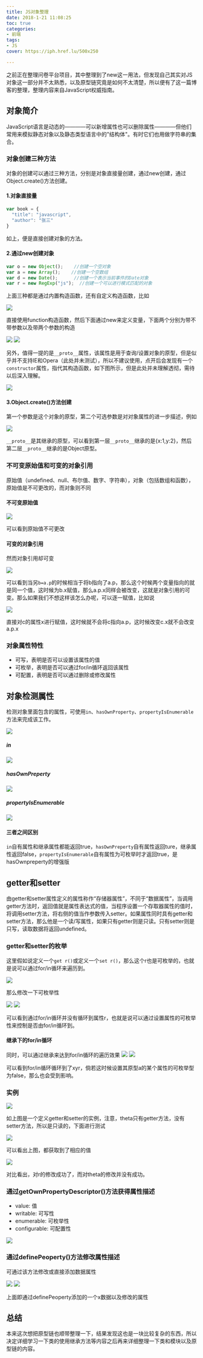 ```yaml
---
title: JS对象整理
date: 2018-1-21 11:08:25
toc: true
categories:
- 前端
tags: 
- JS
cover: https://iph.href.lu/500x250

---
```


之前正在整理问卷平台项目，其中整理到了new这一用法，但发现自己其实对JS对象这一部分并不太熟悉，以及原型链究竟是如何不太清楚，所以便有了这一篇博客的整理，整理内容来自JavaScript权威指南。

<!--more-->

## 对象简介

JavaScript语言是动态的————可以新增属性也可以删除属性————但他们常用来模拟静态对象以及静态类型语言中的"结构体"。有时它们也用做字符串的集合。

### 对象创建三种方法

对象的创建可以通过三种方法，分别是对象直接量创建，通过new创建，通过Object.create()方法创建。

#### 1.对象直接量

```js
var book = {
  "title": "javascript",
  "author": "张三"
}
```

如上，便是直接创建对象的方法。

#### 2.通过new创建对象

```js
var o = new Object();    //创建一个空对象
var a = new Array();    //创建一个空数组
var d = new Date();      //创建一个表示当前事件的Date对象
var r = new RegExp("js");  //创建一个可以进行模式匹配的对象
```

上面三种都是通过内置构造函数，还有自定义构造函数，比如

<img src="https://file-1305436646.file.myqcloud.com/blog/2018-1-21/constructor-1.png">

直接使用function构造函数，然后下面通过new来定义变量，下面两个分别为带不带参数以及带两个参数的构造

<img src="https://file-1305436646.file.myqcloud.com/blog/2018-1-21/constructor-2.png">
<img src="https://file-1305436646.file.myqcloud.com/blog/2018-1-21/constructor-3.png">

另外，值得一提的是`__proto__`属性，该属性是用于查询/设置对象的原型，但是似乎并不支持IE和Opera（此处并未测试），所以不建议使用，点开后会发现有一个`constructor`属性，指代其构造函数，如下图所示，但是此处并未理解透彻，需待以后深入理解。

<img src="https://file-1305436646.file.myqcloud.com/blog/2018-1-21/constructor-4.png">

#### 3.Object.create()方法创建

第一个参数是这个对象的原型，第二个可选参数是对对象属性的进一步描述，例如

<img src="https://file-1305436646.file.myqcloud.com/blog/2018-1-21/object-create-1.png">

`__proto__`是其继承的原型，可以看到第一层`__proto__`继承的是{x:1,y:2}，然后第二层`__proto__`继承的是Object原型。

### 不可变原始值和可变的对象引用

原始值（undefined、null、布尔值、数字、字符串），对象（包括数组和函数），原始值是不可更改的，而对象则不同

#### 不可变原始值

<img src="https://file-1305436646.file.myqcloud.com/blog/2018-4-24/originalValue.jpg">

可以看到原始值不可更改

#### 可变的对象引用

然而对象引用却可变

<img src="https://file-1305436646.file.myqcloud.com/blog/2018-4-24/ObjectReference-1.jpg">

可以看到当另`b=a.p`的时候相当于将b指向了a.p，那么这个时候两个变量指向的就是同一个值，这时候为b.x赋值，那么a.p.x同样会被改变，这就是对象引用的可变。那么如果我们不想这样该怎么办呢，可以逐一赋值，比如说

<img src="https://file-1305436646.file.myqcloud.com/blog/2018-4-24/ObjectReference-2.jpg">

直接对c的属性x进行赋值，这时候就不会将c指向a.p，这时候改变c.x就不会改变a.p.x

### 对象属性特性

* 可写，表明是否可以设置该属性的值
* 可枚举，表明是否可以通过for/in循环返回该属性
* 可配置，表明是否可以通过删除或修改属性

## 对象检测属性

检测对象里面包含的属性，可使用`in`、`hasOwnProperty`、`propertyIsEnumerable`方法来完成该工作。

<img src="https://file-1305436646.file.myqcloud.com/blog/2018-1-21/test.png">

##### in

<img src="https://file-1305436646.file.myqcloud.com/blog/2018-1-21/test-in.png">

##### hasOwnPreperty

<img src="https://file-1305436646.file.myqcloud.com/blog/2018-1-21/test-hasOwnProperty.png">

##### propertyIsEnumerable

<img src="https://file-1305436646.file.myqcloud.com/blog/2018-1-21/test-propertyIsEnumerable.png">

#### 三者之间区别

`in`自有属性和继承属性都能返回true，`hasOwnPreperty`自有属性返回ture，继承属性返回false，`propertyIsEnumerable`自有属性为可枚举时才返回true，是hasOwnpreperty的增强版

## getter和setter

由getter和setter属性定义的属性称作“存储器属性”，不同于“数据属性”，当调用getter方法时，返回值就是属性表达式的值，当程序设置一个存取器属性的值时，将调用setter方法，将右侧的值当作参数传入setter。如果属性同时具有getter和setter方法，那么他是一个读/写属性，如果只有getter则是只读。只有setter则是只写，读取数据将返回undefined。

### getter和setter的枚举

这里假如说定义一个`get r()`或定义一个`set r()`，那么这个r也是可枚举的，也就是说可以通过for/in循环来遍历到。

<img src="https://file-1305436646.file.myqcloud.com/blog/2018-1-21/for-in-1.jpg">

那么修改一下可枚举性

<img src="https://file-1305436646.file.myqcloud.com/blog/2018-1-21/for-in-2.jpg">
<img src="https://file-1305436646.file.myqcloud.com/blog/2018-1-21/for-in-3.jpg">

可以看到通过for/in循环并没有循环到属性r，也就是说可以通过设置属性的可枚举性来控制是否由for/in循环到。

#### 继承下的for/in循环

同时，可以通过继承来达到for/in循环的遍历效果
<img src="https://file-1305436646.file.myqcloud.com/blog/2018-1-21/for-in-4.jpg">
<img src="https://file-1305436646.file.myqcloud.com/blog/2018-1-21/for-in-5.jpg">

可以看到for/in循环循环到了xyr，倘若这时候设置其原型a的某个属性的可枚举型为false，那么也会受到影响。

### 实例 

<img src="https://file-1305436646.file.myqcloud.com/blog/2018-1-21/getter-1.png">

如上图是一个定义getter和setter的实例，注意，theta只有getter方法，没有setter方法，所以是只读的，下面进行测试

<img src="https://file-1305436646.file.myqcloud.com/blog/2018-1-21/getter-2.png">

可以看出上图，都获取到了相应的值

<img src="https://file-1305436646.file.myqcloud.com/blog/2018-1-21/getter-3.png">

对比看出，对r的修改成功了，而对theta的修改并没有成功。

### 通过getOwnPropertyDescriptor()方法获得属性描述

* value: 值
* writable: 可写性
* enumerable: 可枚举性
* configurable: 可配置性

<img src="https://file-1305436646.file.myqcloud.com/blog/2018-1-21/getOwnPropertyDscriptor-1.png">

### 通过definePeoperty()方法修改属性描述

可通过该方法修改或直接添加数据属性

<img src="https://file-1305436646.file.myqcloud.com/blog/2018-1-21/defineProperty-1.png">

<img src="https://file-1305436646.file.myqcloud.com/blog/2018-1-21/defineProperty-2.png">

上面即通过definePeoperty添加的一个x数据以及修改的属性

## 总结

本来这次想把原型链也顺带整理一下，结果发现这也是一块比较复杂的东西，所以决定详细学习一下类的使用继承方法等内容之后再来详细整理一下类和模块以及原型链的内容。
